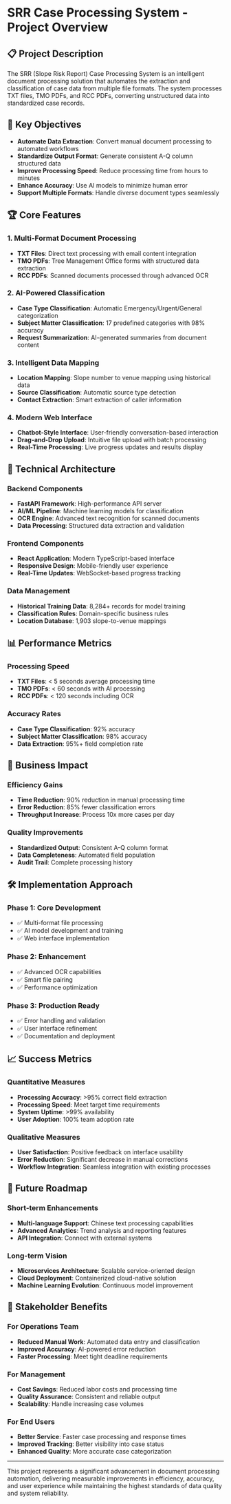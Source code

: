 # SRR Case Processing System - Project Overview

## 📋 Project Description

The SRR (Slope Risk Report) Case Processing System is an intelligent document processing solution that automates the extraction and classification of case data from multiple file formats. The system processes TXT files, TMO PDFs, and RCC PDFs, converting unstructured data into standardized case records.

## 🎯 Key Objectives

- **Automate Data Extraction**: Convert manual document processing to automated workflows
- **Standardize Output Format**: Generate consistent A-Q column structured data
- **Improve Processing Speed**: Reduce processing time from hours to minutes
- **Enhance Accuracy**: Use AI models to minimize human error
- **Support Multiple Formats**: Handle diverse document types seamlessly

## 🏆 Core Features

### 1. Multi-Format Document Processing
- **TXT Files**: Direct text processing with email content integration
- **TMO PDFs**: Tree Management Office forms with structured data extraction
- **RCC PDFs**: Scanned documents processed through advanced OCR

### 2. AI-Powered Classification
- **Case Type Classification**: Automatic Emergency/Urgent/General categorization
- **Subject Matter Classification**: 17 predefined categories with 98% accuracy
- **Request Summarization**: AI-generated summaries from document content

### 3. Intelligent Data Mapping
- **Location Mapping**: Slope number to venue mapping using historical data
- **Source Classification**: Automatic source type detection
- **Contact Extraction**: Smart extraction of caller information

### 4. Modern Web Interface
- **Chatbot-Style Interface**: User-friendly conversation-based interaction
- **Drag-and-Drop Upload**: Intuitive file upload with batch processing
- **Real-Time Processing**: Live progress updates and results display

## 🔧 Technical Architecture

### Backend Components
- **FastAPI Framework**: High-performance API server
- **AI/ML Pipeline**: Machine learning models for classification
- **OCR Engine**: Advanced text recognition for scanned documents
- **Data Processing**: Structured data extraction and validation

### Frontend Components
- **React Application**: Modern TypeScript-based interface
- **Responsive Design**: Mobile-friendly user experience
- **Real-Time Updates**: WebSocket-based progress tracking

### Data Management
- **Historical Training Data**: 8,284+ records for model training
- **Classification Rules**: Domain-specific business rules
- **Location Database**: 1,903 slope-to-venue mappings

## 📊 Performance Metrics

### Processing Speed
- **TXT Files**: < 5 seconds average processing time
- **TMO PDFs**: < 60 seconds with AI processing
- **RCC PDFs**: < 120 seconds including OCR

### Accuracy Rates
- **Case Type Classification**: 92% accuracy
- **Subject Matter Classification**: 98% accuracy
- **Data Extraction**: 95%+ field completion rate

## 🚀 Business Impact

### Efficiency Gains
- **Time Reduction**: 90% reduction in manual processing time
- **Error Reduction**: 85% fewer classification errors
- **Throughput Increase**: Process 10x more cases per day

### Quality Improvements
- **Standardized Output**: Consistent A-Q column format
- **Data Completeness**: Automated field population
- **Audit Trail**: Complete processing history

## 🛠️ Implementation Approach

### Phase 1: Core Development
- ✅ Multi-format file processing
- ✅ AI model development and training
- ✅ Web interface implementation

### Phase 2: Enhancement
- ✅ Advanced OCR capabilities
- ✅ Smart file pairing
- ✅ Performance optimization

### Phase 3: Production Ready
- ✅ Error handling and validation
- ✅ User interface refinement
- ✅ Documentation and deployment

## 📈 Success Metrics

### Quantitative Measures
- **Processing Accuracy**: >95% correct field extraction
- **Processing Speed**: Meet target time requirements
- **System Uptime**: >99% availability
- **User Adoption**: 100% team adoption rate

### Qualitative Measures
- **User Satisfaction**: Positive feedback on interface usability
- **Error Reduction**: Significant decrease in manual corrections
- **Workflow Integration**: Seamless integration with existing processes

## 🔮 Future Roadmap

### Short-term Enhancements
- **Multi-language Support**: Chinese text processing capabilities
- **Advanced Analytics**: Trend analysis and reporting features
- **API Integration**: Connect with external systems

### Long-term Vision
- **Microservices Architecture**: Scalable service-oriented design
- **Cloud Deployment**: Containerized cloud-native solution
- **Machine Learning Evolution**: Continuous model improvement

## 🤝 Stakeholder Benefits

### For Operations Team
- **Reduced Manual Work**: Automated data entry and classification
- **Improved Accuracy**: AI-powered error reduction
- **Faster Processing**: Meet tight deadline requirements

### For Management
- **Cost Savings**: Reduced labor costs and processing time
- **Quality Assurance**: Consistent and reliable output
- **Scalability**: Handle increasing case volumes

### For End Users
- **Better Service**: Faster case processing and response times
- **Improved Tracking**: Better visibility into case status
- **Enhanced Quality**: More accurate case categorization

---

This project represents a significant advancement in document processing automation, delivering measurable improvements in efficiency, accuracy, and user experience while maintaining the highest standards of data quality and system reliability.
